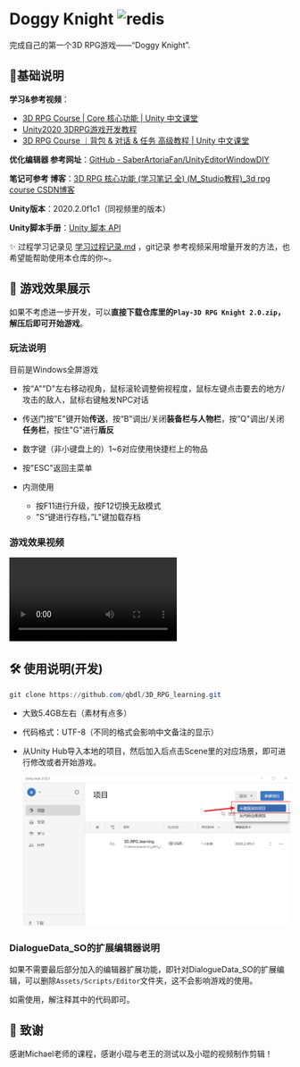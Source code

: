 # Doggy Knight ![redis](https://img.shields.io/badge/qbdl-Doggy%20Knight-blueviolet?logo=Github)

完成自己的第一个3D RPG游戏——“Doggy Knight”.



## 🌠基础说明

**学习&参考视频**：

- [3D RPG Course | Core 核心功能 | Unity 中文课堂](https://learn.u3d.cn/tutorial/3drpg-core)
- [Unity2020 3DRPG游戏开发教程](https://www.bilibili.com/video/BV1rf4y1k7vE/)
- [3D RPG Course ｜背包 & 对话 & 任务 高级教程 | Unity 中文课堂](https://learn.u3d.cn/tutorial/3drpg-advanced)



**优化编辑器 参考网址**：[GitHub - SaberArtoriaFan/UnityEditorWindowDIY](https://github.com/SaberArtoriaFan/UnityEditorWindowDIY)

**笔记可参考 博客**：[3D RPG 核心功能 (学习笔记 全) (M_Studio教程)_3d rpg course CSDN博客](https://blog.csdn.net/weixin_42264818/article/details/127396275)



**Unity版本**：2020.2.0f1c1（同视频里的版本）

**Unity脚本手册**：[Unity 脚本 API](https://docs.unity.cn/cn/2020.2/ScriptReference/RectTransformUtility.html)



✨ 过程学习记录见 [学习过程记录.md](./learning_record/学习过程记录.md) ，git记录 参考视频采用增量开发的方法，也希望能帮助使用本仓库的你~。



## 🔮 游戏效果展示

如果不考虑进一步开发，可以**直接下载仓库里的`Play-3D RPG Knight 2.0.zip`，解压后即可开始游戏**。

### 玩法说明

目前是Windows全屏游戏

- 按“A""D"左右移动视角，鼠标滚轮调整俯视程度，鼠标左键点击要去的地方/攻击的敌人，鼠标右键触发NPC对话

- 传送门按”E"键开始**传送**，按“B"调出/关闭**装备栏与人物栏**，按“Q"调出/关闭**任务栏**，按住"G"进行**盾反**
- 数字键（非小键盘上的）1~6对应使用快捷栏上的物品
- 按"ESC"返回主菜单



- 内测使用
  - 按F11进行升级，按F12切换无敌模式
  - ”S“键进行存档，”L"键加载存档
  



### 游戏效果视频

<video src="./Assets/Qbdl.mp4"></video>



## 🛠️ 使用说明(开发)

```powershell
git clone https://github.com/qbdl/3D_RPG_learning.git
```

- 大致5.4GB左右（素材有点多）

- 代码格式：UTF-8（不同的格式会影响中文备注的显示）

- 从Unity Hub导入本地的项目，然后加入后点击Scene里的对应场景，即可进行修改或者开始游戏。

  <img src="./assets/image-20250710104111279.png" alt="image-20250710104111279" style="zoom:50%;" />




### DialogueData_SO的扩展编辑器说明

如果不需要最后部分加入的编辑器扩展功能，即针对DialogueData_SO的扩展编辑，可以删除`Assets/Scripts/Editor`文件夹，这不会影响游戏的使用。

如需使用，解注释其中的代码即可。



## :star2: 致谢

感谢Michael老师的课程，感谢小琨与老王的测试以及小琨的视频制作剪辑！
